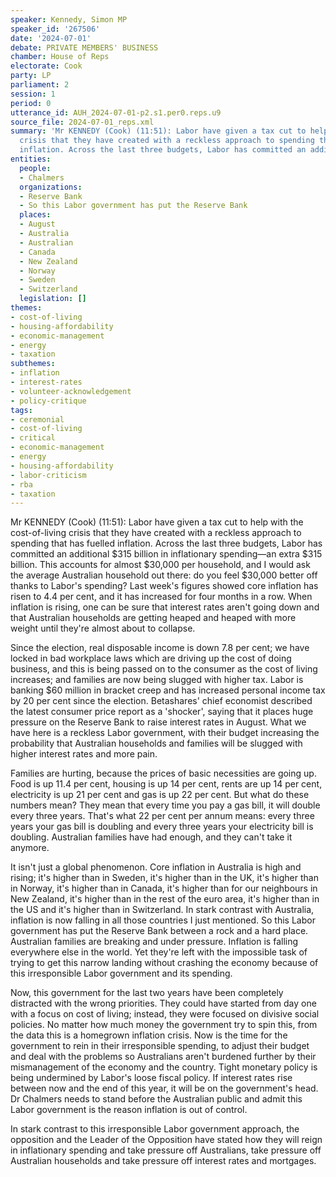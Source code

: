 ```yaml
---
speaker: Kennedy, Simon MP
speaker_id: '267506'
date: '2024-07-01'
debate: PRIVATE MEMBERS' BUSINESS
chamber: House of Reps
electorate: Cook
party: LP
parliament: 2
session: 1
period: 0
utterance_id: AUH_2024-07-01-p2.s1.per0.reps.u9
source_file: 2024-07-01_reps.xml
summary: 'Mr KENNEDY (Cook) (11:51): Labor have given a tax cut to help with the cost-of-living
  crisis that they have created with a reckless approach to spending that has fuelled
  inflation. Across the last three budgets, Labor has committed an additional $...'
entities:
  people:
  - Chalmers
  organizations:
  - Reserve Bank
  - So this Labor government has put the Reserve Bank
  places:
  - August
  - Australia
  - Australian
  - Canada
  - New Zealand
  - Norway
  - Sweden
  - Switzerland
  legislation: []
themes:
- cost-of-living
- housing-affordability
- economic-management
- energy
- taxation
subthemes:
- inflation
- interest-rates
- volunteer-acknowledgement
- policy-critique
tags:
- ceremonial
- cost-of-living
- critical
- economic-management
- energy
- housing-affordability
- labor-criticism
- rba
- taxation
---
```


Mr KENNEDY (Cook) (11:51): Labor have given a tax cut to help with the cost-of-living crisis that they have created with a reckless approach to spending that has fuelled inflation. Across the last three budgets, Labor has committed an additional $315 billion in inflationary spending—an extra $315 billion. This accounts for almost $30,000 per household, and I would ask the average Australian household out there: do you feel $30,000 better off thanks to Labor's spending? Last week's figures showed core inflation has risen to 4.4 per cent, and it has increased for four months in a row. When inflation is rising, one can be sure that interest rates aren't going down and that Australian households are getting heaped and heaped with more weight until they're almost about to collapse.

Since the election, real disposable income is down 7.8 per cent; we have locked in bad workplace laws which are driving up the cost of doing business, and this is being passed on to the consumer as the cost of living increases; and families are now being slugged with higher tax. Labor is banking $60 million in bracket creep and has increased personal income tax by 20 per cent since the election. Betashares' chief economist described the latest consumer price report as a 'shocker', saying that it places huge pressure on the Reserve Bank to raise interest rates in August. What we have here is a reckless Labor government, with their budget increasing the probability that Australian households and families will be slugged with higher interest rates and more pain.

Families are hurting, because the prices of basic necessities are going up. Food is up 11.4 per cent, housing is up 14 per cent, rents are up 14 per cent, electricity is up 21 per cent and gas is up 22 per cent. But what do these numbers mean? They mean that every time you pay a gas bill, it will double every three years. That's what 22 per cent per annum means: every three years your gas bill is doubling and every three years your electricity bill is doubling. Australian families have had enough, and they can't take it anymore.

It isn't just a global phenomenon. Core inflation in Australia is high and rising; it's higher than in Sweden, it's higher than in the UK, it's higher than in Norway, it's higher than in Canada, it's higher than for our neighbours in New Zealand, it's higher than in the rest of the euro area, it's higher than in the US and it's higher than in Switzerland. In stark contrast with Australia, inflation is now falling in all those countries I just mentioned. So this Labor government has put the Reserve Bank between a rock and a hard place. Australian families are breaking and under pressure. Inflation is falling everywhere else in the world. Yet they're left with the impossible task of trying to get this narrow landing without crashing the economy because of this irresponsible Labor government and its spending.

Now, this government for the last two years have been completely distracted with the wrong priorities. They could have started from day one with a focus on cost of living; instead, they were focused on divisive social policies. No matter how much money the government try to spin this, from the data this is a homegrown inflation crisis. Now is the time for the government to rein in their irresponsible spending, to adjust their budget and deal with the problems so Australians aren't burdened further by their mismanagement of the economy and the country. Tight monetary policy is being undermined by Labor's loose fiscal policy. If interest rates rise between now and the end of this year, it will be on the government's head. Dr Chalmers needs to stand before the Australian public and admit this Labor government is the reason inflation is out of control.

In stark contrast to this irresponsible Labor government approach, the opposition and the Leader of the Opposition have stated how they will reign in inflationary spending and take pressure off Australians, take pressure off Australian households and take pressure off interest rates and mortgages.